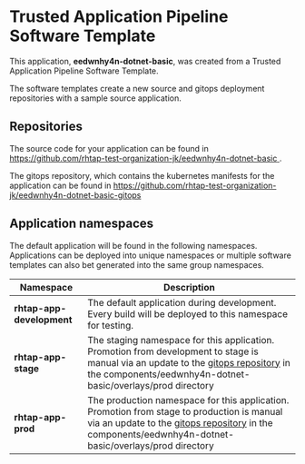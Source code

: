 # Trusted Application Pipeline Software Template

This application, **eedwnhy4n-dotnet-basic**, was created from a Trusted Application Pipeline Software Template.

The software templates create a new source and gitops deployment repositories with a sample source application. 

## Repositories

The source code for your application can be found in [https://github.com/rhtap-test-organization-jk/eedwnhy4n-dotnet-basic ](https://github.com/rhtap-test-organization-jk/eedwnhy4n-dotnet-basic ).
 
The gitops repository, which contains the kubernetes manifests for the application can be found in 
[https://github.com/rhtap-test-organization-jk/eedwnhy4n-dotnet-basic-gitops ](https://github.com/rhtap-test-organization-jk/eedwnhy4n-dotnet-basic-gitops ) 

## Application namespaces 

The default application will be found in the following namespaces. Applications can be deployed into unique namespaces or multiple software templates can also bet generated into the same group namespaces.  

|  Namespace   |  Description   |  
| -------- | -------- |   
| **rhtap-app-development** | The default application during development. Every build will be deployed to this namespace for testing. | 
| **rhtap-app-stage** | The staging namespace for this application. Promotion from development to stage is manual via an update to the [gitops repository](https://github.com/rhtap-test-organization-jk/eedwnhy4n-dotnet-basic-gitops ) in the components/eedwnhy4n-dotnet-basic/overlays/prod directory |  
| **rhtap-app-prod** | The production namespace for this application. Promotion from stage to production is manual via an update to the [gitops repository](https://github.com/rhtap-test-organization-jk/eedwnhy4n-dotnet-basic-gitops ) in the components/eedwnhy4n-dotnet-basic/overlays/prod directory | 